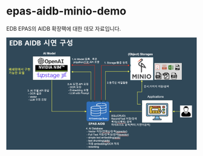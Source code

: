 # epas-aidb-minio-demo


EDB EPAS의 AIDB 확장팩에 대한 데모 자료입니다.

![epas-aidb-minio-demo](Images/edb_aidb_demo.png)
